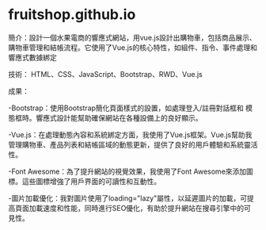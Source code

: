 # fruitshop.github.io
簡介：設計一個水果電商的響應式網站，用vue.js設計出購物車，包括商品展示、購物車管理和結帳流程。它使用了Vue.js的核心特性，如組件、指令、事件處理和響應式數據綁定

技術： HTML、CSS、JavaScript、Bootstrap、RWD、Vue.js

成果： 

-Bootstrap：使用Bootstrap簡化頁面樣式的設置，如處理登入/註冊對話框和
模態框時。響應式設計能幫助確保網站在各種設備上的良好顯示。

-Vue.js：在處理動態內容和系統綁定方面，我使用了Vue.js框架。Vue.js幫助我管理購物車、產品列表和結帳區域的動態更新，提供了良好的用戶體驗和系統靈活性。

-Font Awesome：為了提升網站的視覺效果，我使用了Font Awesome來添加圖標。這些圖標增強了用戶界面的可讀性和互動性。

-圖片加載優化：我對圖片使用了loading="lazy"屬性，以延遲圖片的加載，可提高頁面加載速度和性能，同時進行SEO優化，有助於提升網站在搜尋引擎中的可見性。
